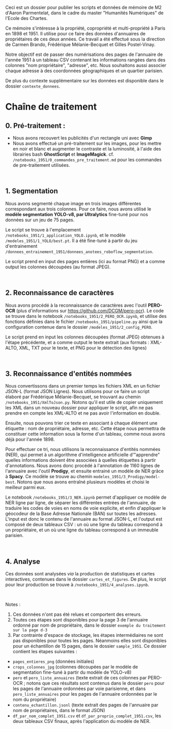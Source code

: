 Ceci est un dossier pour publier les scripts et données de mémoire de M2 d'Aaron Parmentelat, dans le cadre du master "Humanités Numériques" de l'Ecole des Chartes.

Ce mémoire s'intéresse à la propriété, copropriété et multi-propriété à Paris en 1898 et 1951. Il utilise pour ce faire des données d'annuaires de propriétaires de ces deux années. Ce travail a été effectué sous la direction de Carmen Brando, Frédérique Mélanie-Becquet et Gilles Postel-Vinay.

Notre objectif est de passer des numérisations des pages de l'annuaire de l'année 1951 à un tableau CSV contenant les informations rangées dans des colonnes "nom propriétaire", "adresse", etc. Nous souhaitons aussi associer chaque adresse à des coordonnées géographiques et un quartier parisien.

De plus du contexte supplémentaire sur les données est disponible dans le dossier `contexte_donnees`.


# Chaîne de traitement

## 0. Pré-traitement :
- Nous avons recouvert les publicités d'un rectangle uni avec **Gimp**
- Nous avons effectué un pré-traitement sur les images, pour les mettre en noir et blanc et augmenter le contraste et la luminosité, à l'aide des librairies bash **GhostScript** et **ImageMagick**. cf. `/notebooks_1951/0_commandes_pre_traitement.md` pour les commandes de pre-traitement utilisées.

<br>

## 1. Segmentation
Nous avons segmenté chaque image en trois images différentes correspondant aux trois colonnes. Pour ce faire, nous avons utilisé le **modèle segmentation YOLO-v8, par Ultralytics** fine-tuné pour nos données sur un jeu de 75 pages.

Le script se trouve à l'emplacement `/notebooks_1951/1_application_YOLO.ipynb`, et le modèle `/modeles_1951/1_YOLO/best.pt`. Il a été fine-tuné à partir du jeu d'entrainement `/donnees_entrainement_1951/donnees_anotees_roboflow_segmentation`.

Le script prend en input des pages entières (ici au format PNG) et a comme output les colonnes découpées (au format JPEG).

<br>

## 2. Reconnaissance de caractères
Nous avons procédé à la reconnaissance de caractères avec l'outil **PERO-OCR** (plus d'informations sur https://github.com/DCGM/pero-ocr). Le code se trouve dans le notebook `/notebooks_1951/2_PERO_OCR.ipynb`, et utilise des fonctions définies dans le fichier `/notebooks_1951/pipeline.py` ainsi que la configuration contenue dans le dossier `/modeles_1951/2_config_PERO`.

Le script prend en input les colonnes découpées (format JPEG) obtenues à l'étape précédente, et a comme output le texte extrait (aux formats : XML-ALTO, XML, TXT pour le texte, et PNG pour le détection des lignes)

<br>

## 3. Reconnaissance d'entités nommées

Nous convertissons dans un premier temps les fichiers XML en un fichier JSON-L (format JSON Lignes). Nous utilisons pour ce faire un script élaboré par Frédérique Mélanie-Becquet, se trouvant au chemin `/notebooks_1951/XmlToJson.py`. Notons qu'il est utile de copier uniquement les XML dans un nouveau dossier pour appliquer le script, afin ne pas prendre en compte les XML-ALTO et ne pas avoir l'information en double.


Ensuite, nous pouvons trier ce texte en associant à chaque élément une étiquette : nom de propriétaire, adresse, etc. Cette étape nous permettra de constituer cette information sous la forme d'un tableau, comme nous avons déjà pour l'année 1898.

Pour effectuer ce tri, nous utilisons la reconnaissance d'entités nommées (NER), qui permet à un algorithme d'intelligence artificielle d'"apprendre" quelles informations doivent être associées à quelles étiquettes à partir d'annotations. Nous avons donc procédé à l'annotation de 1160 lignes de l'annuaire avec l'outil **Prodigy**, et ensuite entrainé un modèle de NER grâce à **Spacy**. Ce modèle se trouve au chemin `modeles_1951/3_Prodigy/model-best`. Notons que nous avons entraîné plusieurs modèles et choisi le meilleur parmi eux.

Le notebook `/notebooks_1951/3_NER.ipynb` permet d'appliquer ce modèle de NER ligne par ligne, de séparer les différentes entrées de l'annuaire, de traduire les codes de voies en noms de voie explicite, et enfin d'appliquer le géocodeur de la Base Adresse Nationale (BAN) sur toutes les adresses. L'input est donc le contenu de l'annuaire au format JSON-L, et l'output est composé de deux tableaux CSV : un où une ligne du tableau correspond à un propriétaire, et un où une ligne du tableau correspond à un immeuble parisien.

<br>

## 4. Analyse

Ces données sont analysées *via* la production de statistiques et cartes interactives, contenues dans le dossier `cartes_et_figures`. De plus, le script pour leur production se trouve à `/notebooks_1951/4_analyses.ipynb`.

<br>

Notes :
1. Ces données n'ont pas été relues et comportent des erreurs.
2. Toutes ces étapes sont disponibles pour la page 3 de l'annuaire ordonné par nom de propriétaire, dans le dossier `exemple du traitement sur la page d-3`
3. Par contrainte d'espace de stockage, les étapes intermédiaires ne sont pas disponibles pour toutes les pages. Néanmoins elles sont disponibles pour un échantillon de 15 pages, dans le dossier `sample_1951`. Ce dossier contient les étapes suivantes :
- `pages_entieres_png` (données initiales)
- `crops_colonnes_jpg` (colonnes découpées par le modèle de segmentation fine-tuné à partir du modèle de YOLO-v8)
- `pero` et `pero_liste_annuaires` (texte extrait de ces colonnes par PERO-OCR ; notons que ces résultats sont contenus dans le dossier `pero` pour les pages de l'annuaire ordonnées par voie parisienne, et dans `pero_liste_annuaires` pour les pages de l'annuaire ordonnées par le nom du propriétaire)
- `contenu_echantillon.jsonl` (texte extrait des pages de l'annuaire par nom de propriétaires, dans le format JSON)
- `df_par_nom_complet_1951.csv` et `df_par_proprio_complet_1951.csv`, les deux tableaux CSV finaux, après l'application du modèle de NER.
